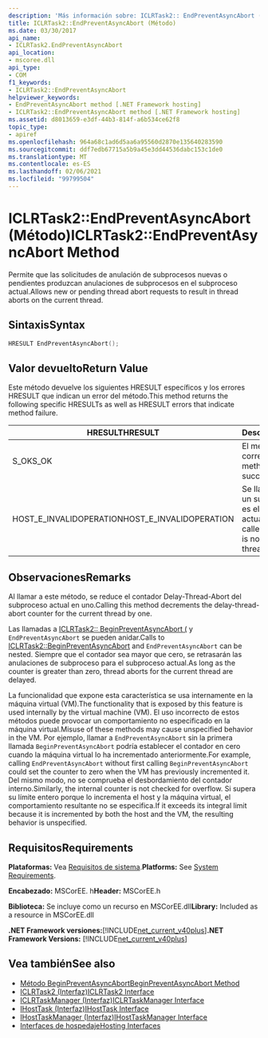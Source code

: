 ```yaml
---
description: 'Más información sobre: ICLRTask2:: EndPreventAsyncAbort ((método)'
title: ICLRTask2::EndPreventAsyncAbort (Método)
ms.date: 03/30/2017
api_name:
- ICLRTask2.EndPreventAsyncAbort
api_location:
- mscoree.dll
api_type:
- COM
f1_keywords:
- ICLRTask2::EndPreventAsyncAbort
helpviewer_keywords:
- EndPreventAsyncAbort method [.NET Framework hosting]
- ICLRTask2::EndPreventAsyncAbort method [.NET Framework hosting]
ms.assetid: d8013659-e3df-44b3-814f-a6b534ce62f8
topic_type:
- apiref
ms.openlocfilehash: 964a68c1ad6d5aa6a95560d2870e135640283590
ms.sourcegitcommit: ddf7edb67715a5b9a45e3dd44536dabc153c1de0
ms.translationtype: MT
ms.contentlocale: es-ES
ms.lasthandoff: 02/06/2021
ms.locfileid: "99799504"
---
```

# <a name="iclrtask2endpreventasyncabort-method"></a><span data-ttu-id="36de5-103">ICLRTask2::EndPreventAsyncAbort (Método)</span><span class="sxs-lookup"><span data-stu-id="36de5-103">ICLRTask2::EndPreventAsyncAbort Method</span></span>

<span data-ttu-id="36de5-104">Permite que las solicitudes de anulación de subprocesos nuevas o pendientes produzcan anulaciones de subprocesos en el subproceso actual.</span><span class="sxs-lookup"><span data-stu-id="36de5-104">Allows new or pending thread abort requests to result in thread aborts on the current thread.</span></span>  
  
## <a name="syntax"></a><span data-ttu-id="36de5-105">Sintaxis</span><span class="sxs-lookup"><span data-stu-id="36de5-105">Syntax</span></span>  
  
```cpp  
HRESULT EndPreventAsyncAbort();  
```  
  
## <a name="return-value"></a><span data-ttu-id="36de5-106">Valor devuelto</span><span class="sxs-lookup"><span data-stu-id="36de5-106">Return Value</span></span>  

 <span data-ttu-id="36de5-107">Este método devuelve los siguientes HRESULT específicos y los errores HRESULT que indican un error del método.</span><span class="sxs-lookup"><span data-stu-id="36de5-107">This method returns the following specific HRESULTs as well as HRESULT errors that indicate method failure.</span></span>  
  
|<span data-ttu-id="36de5-108">HRESULT</span><span class="sxs-lookup"><span data-stu-id="36de5-108">HRESULT</span></span>|<span data-ttu-id="36de5-109">Descripción</span><span class="sxs-lookup"><span data-stu-id="36de5-109">Description</span></span>|  
|-------------|-----------------|  
|<span data-ttu-id="36de5-110">S_OK</span><span class="sxs-lookup"><span data-stu-id="36de5-110">S_OK</span></span>|<span data-ttu-id="36de5-111">El método se completó correctamente.</span><span class="sxs-lookup"><span data-stu-id="36de5-111">The method completed successfully.</span></span>|  
|<span data-ttu-id="36de5-112">HOST_E_INVALIDOPERATION</span><span class="sxs-lookup"><span data-stu-id="36de5-112">HOST_E_INVALIDOPERATION</span></span>|<span data-ttu-id="36de5-113">Se llamó al método en un subproceso que no es el subproceso actual.</span><span class="sxs-lookup"><span data-stu-id="36de5-113">The method was called on a thread which is not the current thread.</span></span>|  
  
## <a name="remarks"></a><span data-ttu-id="36de5-114">Observaciones</span><span class="sxs-lookup"><span data-stu-id="36de5-114">Remarks</span></span>  

 <span data-ttu-id="36de5-115">Al llamar a este método, se reduce el contador Delay-Thread-Abort del subproceso actual en uno.</span><span class="sxs-lookup"><span data-stu-id="36de5-115">Calling this method decrements the delay-thread-abort counter for the current thread by one.</span></span>  
  
 <span data-ttu-id="36de5-116">Las llamadas a [ICLRTask2:: BeginPreventAsyncAbort (](iclrtask2-beginpreventasyncabort-method.md) y `EndPreventAsyncAbort` se pueden anidar.</span><span class="sxs-lookup"><span data-stu-id="36de5-116">Calls to [ICLRTask2::BeginPreventAsyncAbort](iclrtask2-beginpreventasyncabort-method.md) and `EndPreventAsyncAbort` can be nested.</span></span> <span data-ttu-id="36de5-117">Siempre que el contador sea mayor que cero, se retrasarán las anulaciones de subproceso para el subproceso actual.</span><span class="sxs-lookup"><span data-stu-id="36de5-117">As long as the counter is greater than zero, thread aborts for the current thread are delayed.</span></span>  
  
 <span data-ttu-id="36de5-118">La funcionalidad que expone esta característica se usa internamente en la máquina virtual (VM).</span><span class="sxs-lookup"><span data-stu-id="36de5-118">The functionality that is exposed by this feature is used internally by the virtual machine (VM).</span></span> <span data-ttu-id="36de5-119">El uso incorrecto de estos métodos puede provocar un comportamiento no especificado en la máquina virtual.</span><span class="sxs-lookup"><span data-stu-id="36de5-119">Misuse of these methods may cause unspecified behavior in the VM.</span></span> <span data-ttu-id="36de5-120">Por ejemplo, llamar a `EndPreventAsyncAbort` sin la primera llamada `BeginPreventAsyncAbort` podría establecer el contador en cero cuando la máquina virtual lo ha incrementado anteriormente.</span><span class="sxs-lookup"><span data-stu-id="36de5-120">For example, calling `EndPreventAsyncAbort` without first calling `BeginPreventAsyncAbort` could set the counter to zero when the VM has previously incremented it.</span></span> <span data-ttu-id="36de5-121">Del mismo modo, no se comprueba el desbordamiento del contador interno.</span><span class="sxs-lookup"><span data-stu-id="36de5-121">Similarly, the internal counter is not checked for overflow.</span></span> <span data-ttu-id="36de5-122">Si supera su límite entero porque lo incrementa el host y la máquina virtual, el comportamiento resultante no se especifica.</span><span class="sxs-lookup"><span data-stu-id="36de5-122">If it exceeds its integral limit because it is incremented by both the host and the VM, the resulting behavior is unspecified.</span></span>  
  
## <a name="requirements"></a><span data-ttu-id="36de5-123">Requisitos</span><span class="sxs-lookup"><span data-stu-id="36de5-123">Requirements</span></span>  

 <span data-ttu-id="36de5-124">**Plataformas:** Vea [Requisitos de sistema](../../get-started/system-requirements.md).</span><span class="sxs-lookup"><span data-stu-id="36de5-124">**Platforms:** See [System Requirements](../../get-started/system-requirements.md).</span></span>  
  
 <span data-ttu-id="36de5-125">**Encabezado:** MSCorEE. h</span><span class="sxs-lookup"><span data-stu-id="36de5-125">**Header:** MSCorEE.h</span></span>  
  
 <span data-ttu-id="36de5-126">**Biblioteca:** Se incluye como un recurso en MSCorEE.dll</span><span class="sxs-lookup"><span data-stu-id="36de5-126">**Library:** Included as a resource in MSCorEE.dll</span></span>  
  
 <span data-ttu-id="36de5-127">**.NET Framework versiones:**[!INCLUDE[net_current_v40plus](../../../../includes/net-current-v40plus-md.md)]</span><span class="sxs-lookup"><span data-stu-id="36de5-127">**.NET Framework Versions:** [!INCLUDE[net_current_v40plus](../../../../includes/net-current-v40plus-md.md)]</span></span>  
  
## <a name="see-also"></a><span data-ttu-id="36de5-128">Vea también</span><span class="sxs-lookup"><span data-stu-id="36de5-128">See also</span></span>

- [<span data-ttu-id="36de5-129">Método BeginPreventAsyncAbort</span><span class="sxs-lookup"><span data-stu-id="36de5-129">BeginPreventAsyncAbort Method</span></span>](iclrtask2-beginpreventasyncabort-method.md)
- [<span data-ttu-id="36de5-130">ICLRTask2 (Interfaz)</span><span class="sxs-lookup"><span data-stu-id="36de5-130">ICLRTask2 Interface</span></span>](iclrtask2-interface.md)
- [<span data-ttu-id="36de5-131">ICLRTaskManager (Interfaz)</span><span class="sxs-lookup"><span data-stu-id="36de5-131">ICLRTaskManager Interface</span></span>](iclrtaskmanager-interface.md)
- [<span data-ttu-id="36de5-132">IHostTask (Interfaz)</span><span class="sxs-lookup"><span data-stu-id="36de5-132">IHostTask Interface</span></span>](ihosttask-interface.md)
- [<span data-ttu-id="36de5-133">IHostTaskManager (Interfaz)</span><span class="sxs-lookup"><span data-stu-id="36de5-133">IHostTaskManager Interface</span></span>](ihosttaskmanager-interface.md)
- [<span data-ttu-id="36de5-134">Interfaces de hospedaje</span><span class="sxs-lookup"><span data-stu-id="36de5-134">Hosting Interfaces</span></span>](hosting-interfaces.md)

